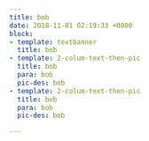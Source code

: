 ```yaml
---
title: bob
date: 2018-11-01 02:19:33 +0000
block:
- template: textbanner
  title: bob
- template: 2-colum-text-then-pic
  title: bob
  para: bob
  pic-des: bob
- template: 2-colum-text-then-pic
  title: bob
  para: bob
  pic-des: bob

---
```

